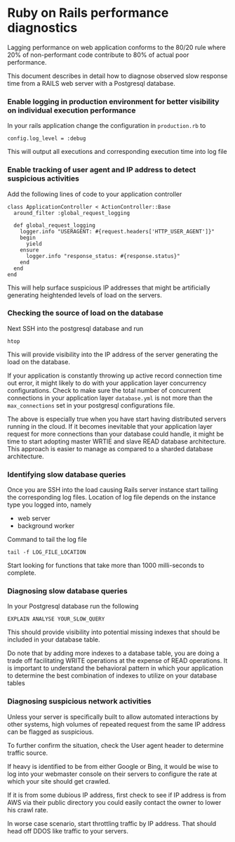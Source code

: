 # Ruby on Rails performance diagnostics

Lagging performance on web application conforms to the 80/20 rule where 20% of non-performant code
contribute to 80% of actual poor performance.

This document describes in detail how to diagnose observed slow response time from a RAILS web server 
with a Postgresql database. 


### Enable logging in production environment for better visibility on individual execution performance

In your rails application change the configuration in ```production.rb``` to
```
config.log_level = :debug
```

This will output all executions and corresponding execution time into log file


### Enable tracking of user agent and IP address to detect suspicious activities

Add the following lines of code to your application controller
```
class ApplicationController < ActionController::Base 
  around_filter :global_request_logging

  def global_request_logging 
    logger.info "USERAGENT: #{request.headers['HTTP_USER_AGENT']}"
    begin 
      yield 
    ensure 
      logger.info "response_status: #{response.status}"
    end 
  end 
end
```
This will help surface suspicious IP addresses that might be artificially generating heightended levels 
of load on the servers. 


### Checking the source of load on the database
Next SSH into the postgresql database and run 
```
htop
```

This will provide visibility into the IP address of the server generating the load on the database.

If your application is constantly throwing up active record connection time out error, 
it might likely to do with your application layer concurrency configurations. 
Check to make sure the total number of concurrent connections in your application layer ```database.yml``` is not more than 
the ```max_connections``` set in your postgresql configurations file.

The above is especially true when you have start having distributed servers running in the cloud. 
If it becomes inevitable that your application layer request for more connections than your database could handle, it might be time to 
start adopting master WRTIE and slave READ database architecture. This approach is easier to manage as compared to a sharded database architecture.


### Identifying slow database queries
Once you are SSH into the load causing Rails server instance start tailing the corresponding log files.
Location of log file depends on the instance type you logged into, namely

- web server
- background worker

Command to tail the log file
```
tail -f LOG_FILE_LOCATION
```

Start looking for functions that take more than 1000 milli-seconds to complete.


### Diagnosing slow database queries
In your Postgresql database run the following

```
EXPLAIN ANALYSE YOUR_SLOW_QUERY
```

This should provide visibility into potential missing indexes that should be included in your database table.

Do note that by adding more indexes to a database table, you are doing a trade off facilitating WRITE operations
at the expense of READ operations. It is important to understand the behavioral pattern in which your application 
to determine the best combination of indexes to utilize on your database tables


### Diagnosing suspicious network activities
Unless your server is specifically built to allow automated interactions by other systems, high volumes of 
repeated request from the same IP address can be flagged as suspicious. 

To further confirm the situation, check the User agent header to determine traffic source. 

If heavy is identified to be from either Google or Bing, it would be wise to log into your webmaster console 
on their servers to configure the rate at which your site should get crawled.

If it is from some dubious IP address, first check to see if IP address is from AWS via their public directory
you could easily contact the owner to lower his crawl rate. 

In worse case scenario, start throttling traffic by IP address. That should head off DDOS like traffic to your servers.